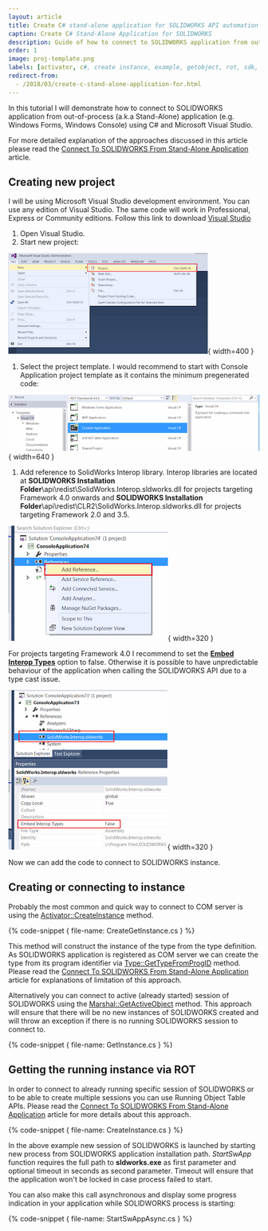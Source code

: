 ```yaml
---
layout: article
title: Create C# stand-alone application for SOLIDWORKS API automation
caption: Create C# Stand-Alone Application for SOLIDWORKS
description: Guide of how to connect to SOLIDWORKS application from out-of-process (a.k.a Stand-Alone) application (e.g. Windows Forms, Windows Console) using C# and Microsoft Visual Studio
order: 1
image: proj-template.png
labels: [activator, c#, create instance, example, getobject, rot, sdk, solidworks api]
redirect-from:
  - /2018/03/create-c-stand-alone-application-for.html
---
```

In this tutorial I will demonstrate how to connect to SOLIDWORKS application from out-of-process (a.k.a Stand-Alone) application (e.g. Windows Forms, Windows Console) using C# and Microsoft Visual Studio.  

For more detailed explanation of the approaches discussed in this article please read the [Connect To SOLIDWORKS From Stand-Alone Application](/solidworks-api/getting-started/stand-alone/) article.

## Creating new project

I will be using Microsoft Visual Studio development environment. You can use any edition of Visual Studio. The same code will work in Professional, Express or Community editions. Follow this link to download [Visual Studio](https://www.visualstudio.com/vs/community/)  

1. Open Visual Studio. 
1. Start new project:

![Creating new project in Visual Studio](new-project.png){ width=400 }

1. Select the project template. I would recommend to start with Console Application project template as it contains the minimum pregenerated code:

![Selecting C# Console Application project template](proj-template.png){ width=640 }

1. Add reference to SolidWorks Interop library. Interop libraries are located at **SOLIDWORKS Installation Folder**\api\redist\SolidWorks.Interop.sldworks.dll for projects targeting Framework 4.0 onwards and **SOLIDWORKS Installation Folder**\api\redist\CLR2\SolidWorks.Interop.sldworks.dll for projects targeting Framework 2.0 and 3.5.

![Adding assembly references to the project](add-ref.png){ width=320 }

For projects targeting Framework 4.0 I recommend to set the **[Embed Interop Types](https://docs.microsoft.com/en-us/dotnet/framework/interop/type-equivalence-and-embedded-interop-types)** option to false.
Otherwise it is possible to have unpredictable behaviour of the application when calling the SOLIDWORKS API due to a type cast issue.  

![Option to embed interop assemblies](embed-interop-types.png){ width=320 }

Now we can add the code to connect to SOLIDWORKS instance.  

## Creating or connecting to instance

Probably the most common and quick way to connect to COM server is using the [Activator::CreateInstance](https://msdn.microsoft.com/en-us/library/system.activator.createinstance(v=vs.110).aspx) method.  

{% code-snippet { file-name: CreateGetInstance.cs } %}

This method will construct the instance of the type from the type definition. As SOLIDWORKS application is registered as COM server we can create the type from its program identifier via [Type::GetTypeFromProgID](https://msdn.microsoft.com/en-us/library/system.type.gettypefromprogid(v=vs.110).aspx) method.
Please read the [Connect To SOLIDWORKS From Stand-Alone Application](/solidworks-api/getting-started/stand-alone#method-a---activator-and-progid) article for explanations of limitation of this approach.  

Alternatively you can connect to active (already started) session of SOLIDWORKS using the [Marshal::GetActiveObject](https://msdn.microsoft.com/en-us/library/system.runtime.interopservices.marshal.getactiveobject(v=vs.110).aspx) method.
This approach will ensure that  there will be no new instances of SOLIDWORKS created and will throw an exception if there is no running SOLIDWORKS session to connect to.

{% code-snippet { file-name: GetInstance.cs } %}

## Getting the running instance via ROT

In order to connect to already running specific session of SOLIDWORKS or to be able to create multiple sessions you can use Running Object Table APIs.
Please read the [Connect To SOLIDWORKS From Stand-Alone Application](/solidworks-api/getting-started/stand-alone#method-b---running-object-table-rot) article for more details about this approach.

{% code-snippet { file-name: CreateInstance.cs } %}

In the above example new session of SOLIDWORKS is launched by starting new process from SOLIDWORKS application installation path.
*StartSwApp* function requires the full path to **sldworks.exe** as first parameter and optional timeout in seconds as second parameter.
Timeout will ensure that the application won't be locked in case process failed to start.  

You can also make this call asynchronous and display some progress indication in your application while SOLIDWORKS process is starting:

{% code-snippet { file-name: StartSwAppAsync.cs } %}
